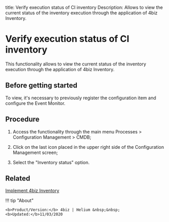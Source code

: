 title: Verify execution status of CI inventory
Description: Allows to view the current status of the inventory execution through the application of 4biz Inventory.
# Verify execution status of CI inventory

This functionality allows to view the current status of the inventory execution
through the application of 4biz Inventory.

Before getting started
--------------------------

To view, it's necessary to previously register the configuration item and
configure the Event Monitor.

Procedure
-------------

1.  Access the functionality through the main menu Processes \> Configuration
    Management \> CMDB;

2.  Click on the last icon placed in the upper right side of the Configuration
    Management screen;

3.  Select the "Inventory status" option.

Related
----------

[Implement 4biz Inventory](/en-us/4biz-helium/additional-features/add-ons/inventory.html)


!!! tip "About"

    <b>Product/Version:</b> 4biz | Helium &nbsp;&nbsp;
    <b>Updated:</b>11/03/2020
